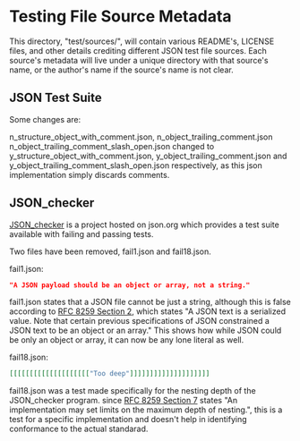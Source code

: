 # Testing File Source Metadata

This directory, "test/sources/", will contain various README's, LICENSE files, 
and other details crediting different JSON test file sources. Each source's
metadata will live under a unique directory with that source's name,
or the author's name if the source's name is not clear.

## JSON Test Suite

Some changes are:

n_structure_object_with_comment.json, n_object_trailing_comment.json
n_object_trailing_comment_slash_open.json changed to 
y_structure_object_with_comment.json, y_object_trailing_comment.json and
y_object_trailing_comment_slash_open.json respectively, as this
json implementation simply discards comments.

## JSON_checker

[JSON_checker](https://json.org/JSON_checker/) is a project hosted on json.org
which provides a test suite available with failing and passing tests. 

Two files have been removed, fail1.json and fail18.json.

fail1.json:
```json
"A JSON payload should be an object or array, not a string."
```

fail1.json states that a JSON file cannot be just a string, although this is
false according to
[RFC 8259 Section 2](https://www.rfc-editor.org/rfc/rfc8259#section-2),
which states "A JSON text is a serialized value.  Note that certain previous
specifications of JSON constrained a JSON text to be an object or an array."
This shows how while JSON could be only an object or array, it can now be any
lone literal as well.

fail18.json:
```json
[[[[[[[[[[[[[[[[[[[["Too deep"]]]]]]]]]]]]]]]]]]]]
```

fail18.json was a test made specifically for the nesting depth of the
JSON_checker program. since
[RFC 8259 Section 7](https://www.rfc-editor.org/rfc/rfc8259#section-9)
states "An implementation may set limits on the maximum depth of nesting.", this
is a test for a specific implementation and doesn't help in identifying 
conformance to the actual standarad.